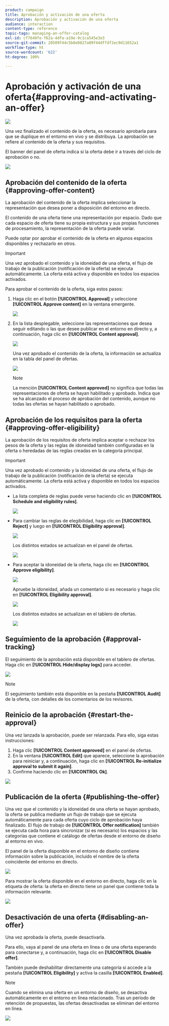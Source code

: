 ```yaml
---
product: campaign
title: Aprobación y activación de una oferta
description: Aprobación y activación de una oferta
audience: interaction
content-type: reference
topic-tags: managing-an-offer-catalog
exl-id: cf7649fe-f62a-4dfa-a19e-9c1ca545e3e3
source-git-commit: 20509f44c5b8e0827a09f44dffdf2ec9d11652a1
workflow-type: ht
source-wordcount: '622'
ht-degree: 100%

---
```


# Aprobación y activación de una oferta{#approving-and-activating-an-offer}

![](../../assets/v7-only.svg)

Una vez finalizado el contenido de la oferta, es necesario aprobarla para que se duplique en el entorno en vivo y se distribuya. La aprobación se refiere al contenido de la oferta y sus requisitos.

El banner del panel de oferta indica si la oferta debe ir a través del ciclo de aprobación o no.

![](assets/offer_validate_001.png)

## Aprobación del contenido de la oferta {#approving-offer-content}

La aprobación del contenido de la oferta implica seleccionar la representación que desea poner a disposición del entorno en directo.

El contenido de una oferta tiene una representación por espacio. Dado que cada espacio de oferta tiene su propia estructura y sus propias funciones de procesamiento, la representación de la oferta puede variar.

Puede optar por aprobar el contenido de la oferta en algunos espacios disponibles y rechazarlo en otros.

>[!IMPORTANT]
>
>Una vez aprobado el contenido y la idoneidad de una oferta, el flujo de trabajo de la publicación (notificación de la oferta) se ejecuta automáticamente. La oferta está activa y disponible en todos los espacios activados.

Para aprobar el contenido de la oferta, siga estos pasos:

1. Haga clic en el botón **[!UICONTROL Approval]** y seleccione **[!UICONTROL Approve content]** en la ventana emergente.

   ![](assets/offer_validate_002.png)

1. En la lista desplegable, seleccione las representaciones que desea seguir editando o las que desee publicar en el entorno en directo y, a continuación, haga clic en **[!UICONTROL Content approval]**.

   ![](assets/offer_validate_003.png)

   Una vez aprobado el contenido de la oferta, la información se actualiza en la tabla del panel de ofertas.

   ![](assets/offer_validate_004.png)

   >[!NOTE]
   >
   >La mención **[!UICONTROL Content approved]** no significa que todas las representaciones de oferta se hayan habilitado y aprobado. Indica que se ha alcanzado el proceso de aprobación del contenido, aunque no todas las ofertas se hayan habilitado o aprobado.

## Aprobación de los requisitos para la oferta {#approving-offer-eligibility}

La aprobación de los requisitos de oferta implica aceptar o rechazar los pesos de la oferta y las reglas de idoneidad también configuradas en la oferta o heredadas de las reglas creadas en la categoría principal.

>[!IMPORTANT]
>
>Una vez aprobado el contenido y la idoneidad de una oferta, el flujo de trabajo de la publicación (notificación de la oferta) se ejecuta automáticamente. La oferta está activa y disponible en todos los espacios activados.

* La lista completa de reglas puede verse haciendo clic en **[!UICONTROL Schedule and eligibility rules]**.

   ![](assets/offer_validate_005.png)

* Para cambiar las reglas de elegibilidad, haga clic en **[!UICONTROL Reject]** y luego en **[!UICONTROL Eligibility approval]**.

   ![](assets/offer_validate_007.png)

   Los distintos estados se actualizan en el panel de ofertas.

   ![](assets/offer_validate_006.png)

* Para aceptar la idoneidad de la oferta, haga clic en **[!UICONTROL Approve eligibility]**.

   ![](assets/offer_validate_008.png)

   Apruebe la idoneidad, añada un comentario si es necesario y haga clic en **[!UICONTROL Eligibility approval]**.

   ![](assets/offer_validate_009.png)

   Los distintos estados se actualizan en el tablero de ofertas.

   ![](assets/offer_validate_010.png)

## Seguimiento de la aprobación {#approval-tracking}

El seguimiento de la aprobación está disponible en el tablero de ofertas. Haga clic en **[!UICONTROL Hide/display logs]** para acceder.

![](assets/offer_validate_012.png)

>[!NOTE]
>
>El seguimiento también está disponible en la pestaña **[!UICONTROL Audit]** de la oferta, con detalles de los comentarios de los revisores.

## Reinicio de la aprobación {#restart-the-approval}

Una vez lanzada la aprobación, puede ser relanzada. Para ello, siga estas instrucciones:

1. Haga clic **[!UICONTROL Content approved]** en el panel de ofertas.
1. En la ventana **[!UICONTROL Edit]** que aparece, seleccione la aprobación para reiniciar y, a continuación, haga clic en **[!UICONTROL Re-initialize approval to submit it again]**.
1. Confirme haciendo clic en **[!UICONTROL Ok]**.

![](assets/offer_validate_013.png)

## Publicación de la oferta {#publishing-the-offer}

Una vez que el contenido y la idoneidad de una oferta se hayan aprobado, la oferta se publica mediante un flujo de trabajo que se ejecuta automáticamente para cada oferta cuyo ciclo de aprobación haya finalizado. El flujo de trabajo de **[!UICONTROL Offer notification]** también se ejecuta cada hora para sincronizar (si es necesario) los espacios y las categorías que contiene el catálogo de ofertas desde el entorno de diseño al entorno en vivo.

El panel de la oferta disponible en el entorno de diseño contiene información sobre la publicación, incluido el nombre de la oferta coincidente del entorno en directo.

![](assets/offer_golive_001.png)

Para mostrar la oferta disponible en el entorno en directo, haga clic en la etiqueta de oferta: la oferta en directo tiene un panel que contiene toda la información relevante.

![](assets/offer_golive_002.png)

## Desactivación de una oferta {#disabling-an-offer}

Una vez aprobada la oferta, puede desactivarla.

Para ello, vaya al panel de una oferta en línea o de una oferta esperando para conectarse y, a continuación, haga clic en **[!UICONTROL Disable offer]**.

También puede deshabilitar directamente una categoría si accede a la pestaña **[!UICONTROL Eligibility]** y activa la casilla **[!UICONTROL Enabled]**.

>[!NOTE]
>
>Cuando se elimina una oferta en un entorno de diseño, se desactiva automáticamente en el entorno en línea relacionado. Tras un periodo de retención de propuestas, las ofertas desactivadas se eliminan del entorno en línea.

![](assets/offer_preview_deactivate.png)
